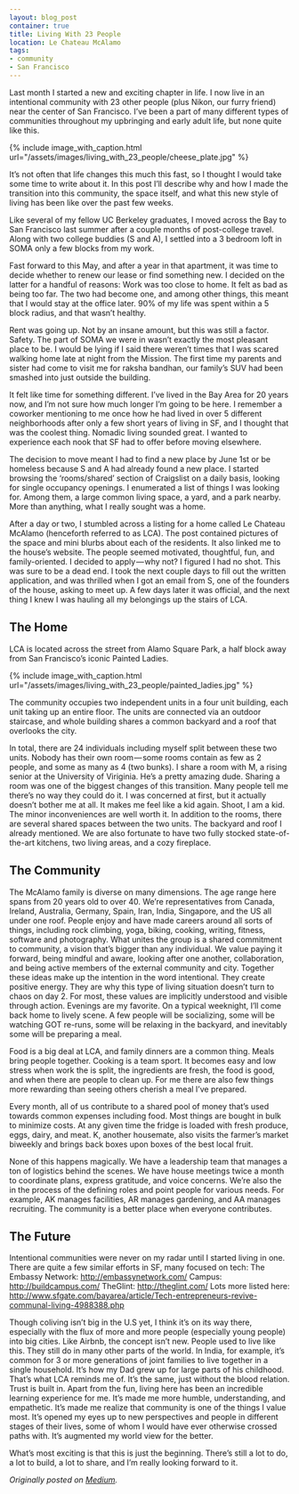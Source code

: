 ```yaml
---
layout: blog_post
container: true
title: Living With 23 People
location: Le Chateau McAlamo
tags:
- community
- San Francisco
---
```


Last month I started a new and exciting chapter in life. I now live in an intentional community with 23 other people (plus Nikon, our furry friend) near the center of San Francisco. I’ve been a part of many different types of communities throughout my upbringing and early adult life, but none quite like this.

{% include image_with_caption.html url="/assets/images/living_with_23_people/cheese_plate.jpg" %}

It’s not often that life changes this much this fast, so I thought I would take some time to write about it. In this post I’ll describe why and how I made the transition into this community, the space itself, and what this new style of living has been like over the past few weeks.

Like several of my fellow UC Berkeley graduates, I moved across the Bay to San Francisco last summer after a couple months of post-college travel. Along with two college buddies (S and A), I settled into a 3 bedroom loft in SOMA only a few blocks from my work.

Fast forward to this May, and after a year in that apartment, it was time to decide whether to renew our lease or find something new. I decided on the latter for a handful of reasons:
Work was too close to home. It felt as bad as being too far. The two had become one, and among other things, this meant that I would stay at the office later. 90% of my life was spent within a 5 block radius, and that wasn’t healthy.

Rent was going up. Not by an insane amount, but this was still a factor.
Safety. The part of SOMA we were in wasn’t exactly the most pleasant place to be. I would be lying if I said there weren’t times that I was scared walking home late at night from the Mission. The first time my parents and sister had come to visit me for raksha bandhan, our family’s SUV had been smashed into just outside the building.

It felt like time for something different. I’ve lived in the Bay Area for 20 years now, and I’m not sure how much longer I’m going to be here. I remember a coworker mentioning to me once how he had lived in over 5 different neighborhoods after only a few short years of living in SF, and I thought that was the coolest thing. Nomadic living sounded great. I wanted to experience each nook that SF had to offer before moving elsewhere.

The decision to move meant I had to find a new place by June 1st or be homeless because S and A had already found a new place. I started browsing the ‘rooms/shared’ section of Craigslist on a daily basis, looking for single occupancy openings. I enumerated a list of things I was looking for. Among them, a large common living space, a yard, and a park nearby. More than anything, what I really sought was a home.

After a day or two, I stumbled across a listing for a home called Le Chateau McAlamo (henceforth referred to as LCA). The post contained pictures of the space and mini blurbs about each of the residents. It also linked me to the house’s website. The people seemed motivated, thoughtful, fun, and family-oriented. I decided to apply — why not? I figured I had no shot. This was sure to be a dead end.
I took the next couple days to fill out the written application, and was thrilled when I got an email from S, one of the founders of the house, asking to meet up. A few days later it was official, and the next thing I knew I was hauling all my belongings up the stairs of LCA.

## The Home

LCA is located across the street from Alamo Square Park, a half block away from San Francisco’s iconic Painted Ladies.

{% include image_with_caption.html url="/assets/images/living_with_23_people/painted_ladies.jpg" %}

The community occupies two independent units in a four unit building, each unit taking up an entire floor. The units are connected via an outdoor staircase, and whole building shares a common backyard and a roof that overlooks the city.

In total, there are 24 individuals including myself split between these two units. Nobody has their own room — some rooms contain as few as 2 people, and some as many as 4 (two bunks). I share a room with M, a rising senior at the University of Viriginia. He’s a pretty amazing dude.
Sharing a room was one of the biggest changes of this transition. Many people tell me there’s no way they could do it. I was concerned at first, but it actually doesn’t bother me at all. It makes me feel like a kid again. Shoot, I am a kid. The minor inconveniences are well worth it.
In addition to the rooms, there are several shared spaces between the two units. The backyard and roof I already mentioned. We are also fortunate to have two fully stocked state-of-the-art kitchens, two living areas, and a cozy fireplace.

## The Community

The McAlamo family is diverse on many dimensions. The age range here spans from 20 years old to over 40. We’re representatives from Canada, Ireland, Australia, Germany, Spain, Iran, India, Singapore, and the US all under one roof. People enjoy and have made careers around all sorts of things, including rock climbing, yoga, biking, cooking, writing, fitness, software and photography.
What unites the group is a shared commitment to community, a vision that’s bigger than any individual. We value paying it forward, being mindful and aware, looking after one another, collaboration, and being active members of the external community and city. Together these ideas make up the intention in the word intentional. They create positive energy. They are why this type of living situation doesn’t turn to chaos on day 2. For most, these values are implicitly understood and visible through action.
Evenings are my favorite. On a typical weeknight, I’ll come back home to lively scene. A few people will be socializing, some will be watching GOT re-runs, some will be relaxing in the backyard, and inevitably some will be preparing a meal.

Food is a big deal at LCA, and family dinners are a common thing. Meals bring people together. Cooking is a team sport. It becomes easy and low stress when work the is split, the ingredients are fresh, the food is good, and when there are people to clean up. For me there are also few things more rewarding than seeing others cherish a meal I’ve prepared.

Every month, all of us contribute to a shared pool of money that’s used towards common expenses including food. Most things are bought in bulk to minimize costs. At any given time the fridge is loaded with fresh produce, eggs, dairy, and meat. K, another housemate, also visits the farmer’s market biweekly and brings back boxes upon boxes of the best local fruit.

None of this happens magically. We have a leadership team that manages a ton of logistics behind the scenes. We have house meetings twice a month to coordinate plans, express gratitude, and voice concerns. We’re also the in the process of the defining roles and point people for various needs. For example, AK manages facilities, AR manages gardening, and AA manages recruiting. The community is a better place when everyone contributes.

## The Future

Intentional communities were never on my radar until I started living in one. There are quite a few similar efforts in SF, many focused on tech:
The Embassy Network: http://embassynetwork.com/
Campus: http://buildcampus.com/
TheGlint: http://theglint.com/
Lots more listed here: http://www.sfgate.com/bayarea/article/Tech-entrepreneurs-revive-communal-living-4988388.php

Though coliving isn’t big in the U.S yet, I think it’s on its way there, especially with the flux of more and more people (especially young people) into big cities. Like Airbnb, the concept isn’t new. People used to live like this. They still do in many other parts of the world. In India, for example, it’s common for 3 or more generations of joint families to live together in a single household. It’s how my Dad grew up for large parts of his childhood. That’s what LCA reminds me of. It’s the same, just without the blood relation. Trust is built in.
Apart from the fun, living here has been an incredible learning experience for me. It’s made me more humble, understanding, and empathetic. It’s made me realize that community is one of the things I value most. It’s opened my eyes up to new perspectives and people in different stages of their lives, some of whom I would have ever otherwise crossed paths with. It’s augmented my world view for the better.

What’s most exciting is that this is just the beginning. There’s still a lot to do, a lot to build, a lot to share, and I’m really looking forward to it.

*Originally posted on [Medium](https://medium.com/@lifeofpai/living-with-23-people-496e87f79964#.wmes1f7gh).*

